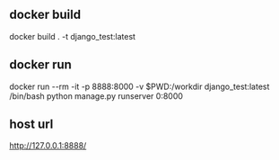 ## docker build
docker build . -t django_test:latest

## docker run
docker run --rm -it -p 8888:8000 -v $PWD:/workdir django_test:latest /bin/bash
python manage.py runserver 0:8000

## host url
http://127.0.0.1:8888/